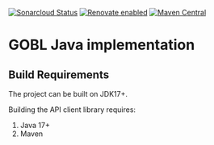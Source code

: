 [![Sonarcloud Status](https://sonarcloud.io/api/project_badges/measure?project=alapierre_ksef-java-rest-client&metric=alert_status)](https://sonarcloud.io/dashboard?id=alapierre_java-ksef-fa)
[![Renovate enabled](https://img.shields.io/badge/renovate-enabled-brightgreen.svg)](https://renovatebot.com/)
[![Maven Central](http://img.shields.io/maven-central/v/io.alapierre.ksef.fa/java-ksef-fa)](https://search.maven.org/artifact/io.alapierre.ksef.fa/java-ksef-fa)

# GOBL Java implementation

## Build Requirements

The project can be built on JDK17+.

Building the API client library requires:
1. Java 17+
2. Maven
